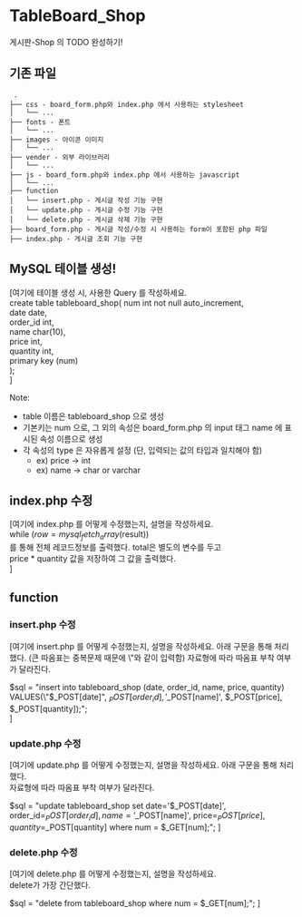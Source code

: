# TableBoard_Shop
게시판-Shop 의 TODO 완성하기!

## 기존 파일
```
 .
├── css - board_form.php와 index.php 에서 사용하는 stylesheet
│   └── ...
├── fonts - 폰트
│   └── ...
├── images - 아이콘 이미지
│   └── ...
├── vender - 외부 라이브러리
│   └── ...
├── js - board_form.php와 index.php 에서 사용하는 javascript
│   └── ...
├── function
│   └── insert.php - 게시글 작성 기능 구현
│   └── update.php - 게시글 수정 기능 구현
│   └── delete.php - 게시글 삭제 기능 구현
├── board_form.php - 게시글 작성/수정 시 사용하는 form이 포함된 php 파일
├── index.php - 게시글 조회 기능 구현
```

## MySQL 테이블 생성!

[여기에 테이블 생성 시, 사용한 Query 를 작성하세요.  
create table tableboard_shop(
     num int not null auto_increment,  
     date date,  
     order_id int,  
     name char(10),  
     price int,  
     quantity int,  
     primary key (num)  
);  
]

Note: 
- table 이름은 tableboard_shop 으로 생성
- 기본키는 num 으로, 그 외의 속성은 board_form.php 의 input 태그 name 에 표시된 속성 이름으로 생성
- 각 속성의 type 은 자유롭게 설정 (단, 입력되는 값의 타입과 일치해야 함)
    - ex) price -> int
    - ex) name -> char or varchar
    
## index.php 수정
[여기에 index.php 를 어떻게 수정했는지, 설명을 작성하세요.  
  while ($row = mysql_fetch_array($result))  
  를 통해 전체 레코드정보를 출력했다.
  total은 별도의 변수를 두고  
  price * quantity 값을 저장하여 그 값을 출력했다.  
]

## function
### insert.php 수정
[여기에 insert.php 를 어떻게 수정했는지, 설명을 작성하세요.
아래 구문을 통해 처리했다. (큰 따옴표는 중복문제 때문에 \\"와 같이 입력함) 
자료형에 따라 따옴표 부착 여부가 달라진다. 

$sql = "insert into tableboard_shop (date, order_id, name, price, quantity)
VALUES(\"$_POST[date]\", $_POST[order_id], '$_POST[name]', $_POST[price], $_POST[quantity]);";  
]

### update.php 수정
[여기에 update.php 를 어떻게 수정했는지, 설명을 작성하세요.
아래 구문을 통해 처리했다.  
자료형에 따라 따옴표 부착 여부가 달라진다. 

$sql = "update tableboard_shop set date='$_POST[date]', order_id=$_POST[order_id], name='$_POST[name]', price=$_POST[price], quantity=$_POST[quantity]
where num = $_GET[num];";
]

### delete.php 수정
[여기에 delete.php 를 어떻게 수정했는지, 설명을 작성하세요.  
delete가 가장 간단했다.  

$sql = "delete from tableboard_shop where num = $_GET[num];";
]
